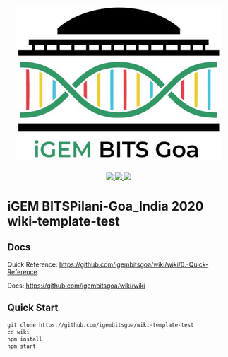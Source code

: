 <p align="center" style="margin-bottom:25px;">
    <img src="src/assets/img/logo.jpg"  height=350 style="max-height: 350px;">
</p>

<p align="center" style="margin-bottom:40px;">
    <a href="https://travis-ci.com/igembitsgoa/wiki">
        <img src="https://img.shields.io/travis/com/igembitsgoa/wiki?style=for-the-badge&logo=Travis"> 
    </a>
    <a href="https://igembitsgoa.github.io/wiki">
        <img src="https://img.shields.io/badge/Github%20Pages-Live-EB5F1E?style=for-the-badge&logo=github">
    </a>
    <a href="https://2020.igem.org/Team:BITSPilani-Goa_India">
        <img src="https://img.shields.io/badge/iGEM-Live-12bce2?style=for-the-badge">
    </a>
</p>

# iGEM BITSPilani-Goa_India 2020 wiki-template-test

## Docs

Quick Reference: https://github.com/igembitsgoa/wiki/wiki/0.-Quick-Reference

Docs: https://github.com/igembitsgoa/wiki/wiki

## Quick Start

```
git clone https://github.com/igembitsgoa/wiki-template-test
cd wiki
npm install
npm start
```
